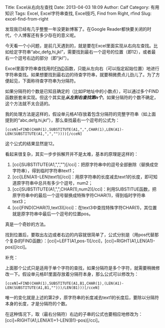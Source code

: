 Title: Excel从右向左查找
Date: 2013-04-03 18:09
Author: Calf
Category: 有用知识
Tags: Excel, Excel字符串查找, Excel技巧, Find from Right, rfind
Slug: excel-find-from-right

发现我已经有几乎整整一年没更新博客了。在Google
Reader都快要关闭的时代，个人博客还有多少存在的意义呢。

今天看一个小问题，是前几天遇到的，就是要在Excel里面实现从右向左查找。比如给定字符串“abc,defg,hi,jkl”，需要找到最右一个逗号的位置（即12），或者最右一个逗号右边的部分（即“jkl”）。

<!--more-->

Excel里面字符串查找用的[FIND][]函数，只能从左向右（可以指定起始位置）地进行字符串查找。如果想要找到最右边的待查字符串，就要稍微费点儿劲儿了。为了方便起见，下面称待查字符串为分隔符。

如果分隔符的个数是已知且确定的（比如IP地址中的小数点），可以通过多个FIND函数嵌套来实现。但这个其实是***从左到右查找第n个***。如果分隔符的个数不确定，这个方法就不太合适的。

我的处理方法是这样的，假设单元格A1存放着包含分隔符的完整字符串（如上面提到的“abc<span style="font-size: 13px;">,defg,hi,jkl</span>”），那么查找最右一个逗号的公式为：

    [cceN]=FIND(CHAR(1),SUBSTITUTE(A1,",",CHAR(1),LEN(A1)-LEN(SUBSTITUTE(A1,",",""))))[/cceN]

这个公式的结果显然是12。

看起来很复杂，其实一步步拆解开并不是太难，基本的原理是这样的：

1.  [cci]SUBSTITUTE(A1,",","")[/cci]：把原字符串中的逗号全部删除（替换成空字符串），得到临时字符串text1；
2.  [cci]LEN(A1)-LEN(text1)[/cci]：用原字符串的长度减去text1的长度，即可知道原字符串中总共有多少个逗号，num2；
3.  [cci]SUBSTITUTE(A1,",",CHAR(1),num2)[/cci]：利用SUBSTITUE函数，把原字符串中的最后一个逗号替换成特殊字符CHAR(1)，得到临时字符串text3；
4.  [cci]FIND(CHAR(1),text3)[/cci]：在text3中查找特殊字符CHAR(1)，其位置就是原字符串中最后一个逗号的位置pos。

真是一个奇妙的方法。

找到位置后，要取出左边或者右边的内容就很简单了，公式分别是（用pos代替那个复杂的FIND函数）：[cci]=LEFT(A1,pos-1)[/cci]，[cci]=RIGHT(A1,LEN(A1)-pos)[/cci]。

补充：

上面那个公式只是适用于单个字符的查找，如果分隔符是多个字符，就需要稍微修改一下。假设单元格B1里面存放着分隔符本身，那么公式可以修改为：

    [cceN]=FIND(CHAR(1),SUBSTITUTE(A1,B1,CHAR(1),(LEN(A1)-LEN(SUBSTITUTE(A1,B1,"")))/LEN(B1)))[/cceN]

唯一的变化就是上述的第2步，原字符串的长度减去text1的长度后，要除以分隔符本身的长度，才是分隔符的个数。

在这种情况下，取（最右分隔符）右边的子串的公式也要相应地修改为：[cci]=RIGHT(A1,LEN(A1)+1-LEN(B1)-pos)[/cci]。

  [FIND]: http://office.microsoft.com/en-au/excel-help/find-findb-functions-HP010342526.aspx
